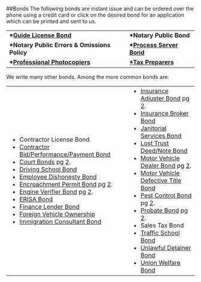 ##Bonds
The following bonds are instant issue and can be ordered over the phone using a credit card or 
click on the desired bond for an application which can be printed and sent to us.

<div align="center">
<table border="0" cellspacing="12pt" cellpadding="12pt">
	<tr>
		<td><b>*<a href="/pdf/Guide_License.pdf">Guide License Bond</a></b></td>
		<td><b>*Notary Public Bond</b></td>
	</tr>
	<tr>
		<td><b>*Notary Public Errors &amp; Omissions 
		Policy </b></td>
		<td><b>*<a href="/pdf/process_server.jpg">Process Server Bond</a></b></td>
	</tr>
	<tr>
		<td><b>*<a href="/pdf/process_server.jpg">Professional Photocopiers</a></b></td>
		<td><b><a href="/pdf/Tax_Preparer.pdf">*Tax Preparers</b></td></td>
	</tr>
</table>
</div>
<p>We write many other bonds. Among the more common bonds 
are:</p>
<div align="center">
	<table border="0" cellpadding="0" cellspacing="0" width="100%">
		<tr>
			<td width="308">
			<ul style="margin-top: 0; margin-bottom: 0">
				<li>Contractor License Bond</li>
				<li><a href="/pdf/Bid_Performance_Payment.pdf">Contractor Bid/Performance/Payment Bond</a></li>
				<li><a href="/pdf/court01.jpg">Court Bonds</a> 
				pg <a href="/pdf/court02.jpg">2</a>.</li>
				<li><a href="/pdf/Driving_School.pdf">Driving School Bond</a></li>
				<li><a href="/pdf/Employee_Dishonesty.pdf">Employee Dishonesty Bond</a></li>
				<li><a href="/pdf/court01.jpg">Encroachment Permit Bond</a> 
				pg <a href="/pdf/court02.jpg">2</a>.</li>
				<li><a href="/pdf/court01.jpg">Engine Verifier Bond</a> 
				pg <a href="/pdf/court02.jpg">2</a>.</li>
				<li><a href="/pdf/ERISA_Bond.pdf">ERISA Bond</a></li>
				<li><a href="/pdf/Finance_Lender_Bond.pdf">Finance Lender Bond</a></li>
				<li><a href="/pdf/Foreign_Vehicle_Ownership.pdf">Foreign Vehicle Ownership</a></li>
				<li><a href="/pdf/Immigration_Consultant.pdf">Immigration Consultant Bond</a></li>
			</ul>
			</td>
			<td valign="top">
			<ul style="margin-top: 0; margin-bottom: 0">
				<li><a href="/pdf/court01.jpg">Insurance Adjuster Bond</a> 
				pg <a href="/pdf/court01.jpg">2</a>.</li>
				<li><a href="/pdf/Insurance_Broker.pdf">Insurance Broker Bond</a></li>
				<li><a href="/pdf/Janitorial_Services.pdf">Janitorial Services Bond</a></li>
				<li><a href="/pdf/Lost_Note_Deed_of_Trust.pdf">Lost Trust Deed/Note Bond</a></li>
				<li><a href="/pdf/court01.jpg">Motor Vehicle Dealer Bond</a> 
				pg <a href="/pdf/court02.jpg">2</a>.</li>
				<li><a href="/pdf/DMV_Defective_Title.pdf">Motor Vehicle Defective Title Bond</a></li>
				<li><a href="/pdf/court01.jpg">Pest Control Bond</a> 
				pg <a href="/pdf/court02.jpg">2</a>.</li>
				<li><a href="/pdf/court01.jpg">Probate Bond</a> 
				pg <a href="/pdf/court02.jpg">2</a>.</li>
				<li>Sales Tax Bond</li>
				<li><a href="/pdf/Traffic_School.pdf">Traffic School Bond</a></li>
				<li><a href="/pdf/Unlawful_Detainer.pdf">Unlawful Detainer Bond</a></li>
				<li><a href="/pdf/Union_Welfare.pdf">Union Welfare Bond</a></li>
			</ul>
			</td>
		</tr>
	</table>
